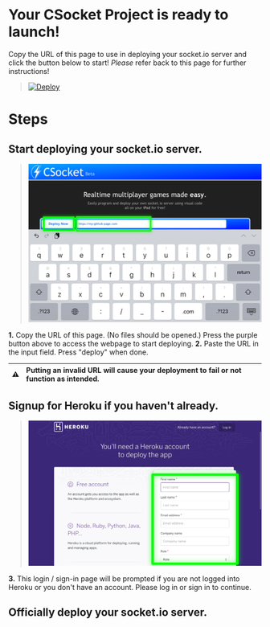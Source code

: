 # Your CSocket Project is ready to launch!
Copy the URL of this page to use in deploying your socket.io server and click the button below to start! *Please* refer back to this page for further instructions!

> [![Deploy](https://www.herokucdn.com/deploy/button.png)](https://rxcodes.github.io/CSocket-Docs/Compiler.html)

# Steps
## Start deploying your socket.io server.
> ![image](https://raw.githubusercontent.com/RXCodes/CSocket-Application/main/content/72ABDFFA-7BBB-439F-BAD4-C939436709E5.png)

**1.** Copy the URL of this page. (No files should be opened.) Press the purple button above to access the webpage to start deploying.
**2.** Paste the URL in the input field. Press "deploy" when done.

:warning: | Putting an invalid URL will cause your deployment to fail or not function as intended.
:---: | :---

## Signup for Heroku if you haven't already.
> ![image](https://raw.githubusercontent.com/RXCodes/CSocket-Application/main/content/46E966BF-8895-4AE5-97B2-8A104D6D56D7.png)

**3.** This login / sign-in page will be prompted if you are not logged into Heroku or you don't have an account. Please log in or sign in to continue.

## Officially deploy your socket.io server.
